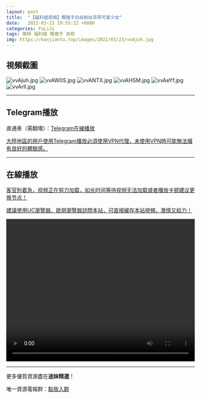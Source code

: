 ```yaml
---
layout: post
title:  "【福利姬视频】樱狸子白丝粉丝吊带可爱少女"
date:   2022-03-23 19:55:22 +0800
categories: FuLiJi
tags: 推特 福利姬 樱狸子 自慰
img: https://kanjiantu.top/images/2022/03/23/vvAjuh.jpg
---
```



## 視頻截圖

![vvAjuh.jpg](https://kanjiantu.top/images/2022/03/23/vvAjuh.jpg)
![vvAW0S.jpg](https://kanjiantu.top/images/2022/03/23/vvAW0S.jpg)
![vvANTX.jpg](https://kanjiantu.top/images/2022/03/23/vvANTX.jpg)
![vvAHSM.jpg](https://kanjiantu.top/images/2022/03/23/vvAHSM.jpg)
![vvAeYf.jpg](https://kanjiantu.top/images/2022/03/23/vvAeYf.jpg)
![vvArlI.jpg](https://kanjiantu.top/images/2022/03/23/vvArlI.jpg)

* * *
## Telegram播放

直通車（需翻墻）：[Telegram在線播放](https://t.me/mimeijingxuan/335)

<u>大陸地區的用戶使用Telegram播放必須使用VPN代理，未使用VPN時可能無法擁有良好的體驗感。</u> 
* * *
## 在線播放
<u>客官别着急，视频正在努力加载，如长时间等待视频无法加载或者播放卡顿建议更换节点！</u>

<u>建議使用UC瀏覽器、歐朋瀏覽器訪問本站，可直接緩存本站視頻，激情又給力！</u>
<center><video src="https://cdn.publer.io/uploads/videos/624558f8db2797743f729382/512c063eb2364f29783816e60b407511.mp4" width="100%" height="380px" controls="controls"></video></center>


* * *
更多優質資源盡在**迷妹精選**！

唯一資源電報群：[點我入群](https://t.me/mimeijingxuan)


